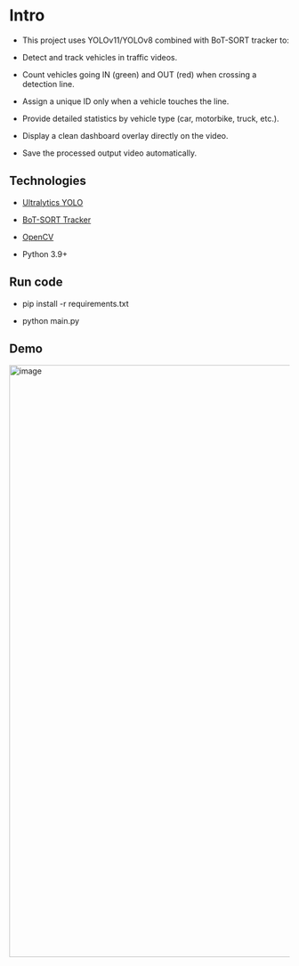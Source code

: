 # Intro
- This project uses YOLOv11/YOLOv8 combined with BoT-SORT tracker to:

- Detect and track vehicles in traffic videos.

- Count vehicles going IN (green) and OUT (red) when crossing a detection line.

- Assign a unique ID only when a vehicle touches the line.

- Provide detailed statistics by vehicle type (car, motorbike, truck, etc.).

- Display a clean dashboard overlay directly on the video.

- Save the processed output video automatically.

##  Technologies  
- [Ultralytics YOLO](https://github.com/ultralytics/ultralytics)
  
- [BoT-SORT Tracker](https://github.com/NirAharon/BoT-SORT)
  
- [OpenCV](https://opencv.org/)
  
- Python 3.9+

## Run code

- pip install -r requirements.txt

- python main.py

## Demo 

<img width="1143" height="1065" alt="image" src="https://github.com/user-attachments/assets/61bed2f4-813b-45ef-a6f0-c7afeed584da" />


